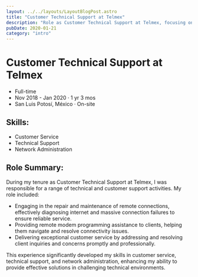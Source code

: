 ```yaml
---
layout: ../../layouts/LayoutBlogPost.astro
title: "Customer Technical Support at Telmex"
description: "Role as Customer Technical Support at Telmex, focusing on remote connection repair and maintenance, modem programming, and exceptional customer service. Skills in customer service, technical support, and network administration were enhanced."
pubDate: 2020-01-21
category: "intro"
---
```


# **Customer Technical Support at Telmex**
- Full-time
- Nov 2018 - Jan 2020 · 1 yr 3 mos
- San Luis Potosí, México · On-site

## **Skills:**
- Customer Service
- Technical Support
- Network Administration

## **Role Summary:**
During my tenure as Customer Technical Support at Telmex, I was responsible for a range of technical and customer support activities. My role included:

- Engaging in the repair and maintenance of remote connections, effectively diagnosing internet and massive connection failures to ensure reliable service.
- Providing remote modem programming assistance to clients, helping them navigate and resolve connectivity issues.
- Delivering exceptional customer service by addressing and resolving client inquiries and concerns promptly and professionally.

This experience significantly developed my skills in customer service, technical support, and network administration, enhancing my ability to provide effective solutions in challenging technical environments.
